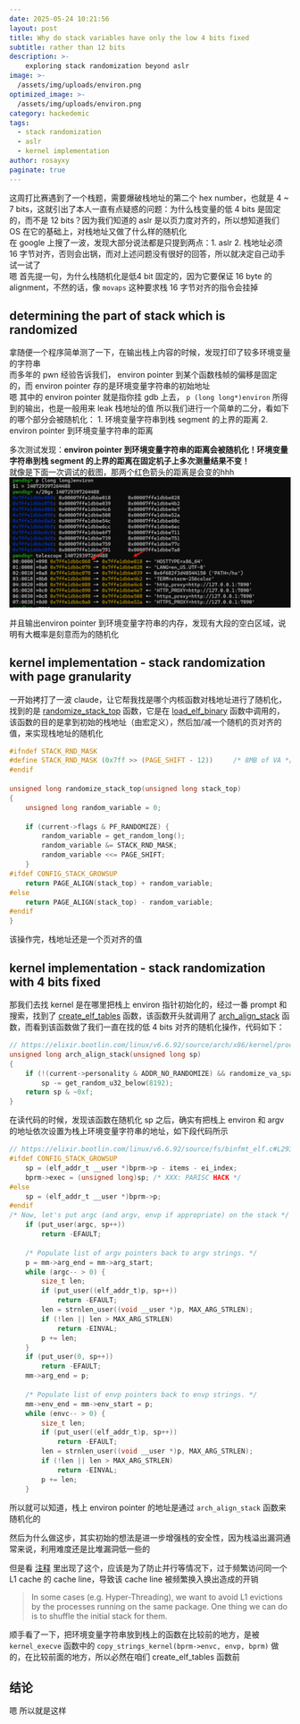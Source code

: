 ```yaml
---
date: 2025-05-24 10:21:56
layout: post
title: Why do stack variables have only the low 4 bits fixed
subtitle: rather than 12 bits
description: >-
    exploring stack randomization beyond aslr
image: >-
  /assets/img/uploads/environ.png
optimized_image: >-
  /assets/img/uploads/environ.png
category: hackedemic
tags:
  - stack randomization
  - aslr
  - kernel implementation
author: rosayxy
paginate: true
---
```

这周打比赛遇到了一个栈题，需要爆破栈地址的第二个 hex number，也就是 4 ~ 7 bits，这就引出了本人一直有点疑惑的问题：为什么栈变量的低 4 bits 是固定的，而不是 12 bits？因为我们知道的 aslr 是以页力度对齐的，所以想知道我们 OS 在它的基础上，对栈地址又做了什么样的随机化   
在 google 上搜了一波，发现大部分说法都是只提到两点：1. aslr 2. 栈地址必须 16 字节对齐，否则会出锅，而对上述问题没有很好的回答，所以就决定自己动手试一试了        
嗯 首先提一句，为什么栈随机化是低4 bit 固定的，因为它要保证 16 byte 的 alignment，不然的话，像 `movaps` 这种要求栈 16 字节对齐的指令会挂掉    

## determining the part of stack which is randomized

拿随便一个程序简单测了一下，在输出栈上内容的时候，发现打印了较多环境变量的字符串    
而多年的 pwn 经验告诉我们， environ pointer 到某个函数栈帧的偏移是固定的，而 environ pointer 存的是环境变量字符串的初始地址    
嗯 其中的 environ pointer 就是指你挂 gdb 上去， `p (long long*)environ` 所得到的输出，也是一般用来 leak 栈地址的值
所以我们进行一个简单的二分，看如下的哪个部分会被随机化： 1. 环境变量字符串到栈 segment 的上界的距离 2. environ pointer 到环境变量字符串的距离    

多次测试发现：**environ pointer 到环境变量字符串的距离会被随机化！环境变量字符串到栈 segment 的上界的距离在固定机子上多次测量结果不变！**    
就像是下面一次调试的截图，那两个红色箭头的距离是会变的hhh   
![alt_text](/assets/img/uploads/environ_output.png)

并且输出environ pointer 到环境变量字符串的内存，发现有大段的空白区域，说明有大概率是刻意而为的随机化    

## kernel implementation - stack randomization with page granularity
一开始拷打了一波 claude，让它帮我找是哪个内核函数对栈地址进行了随机化，找到的是 [randomize_stack_top](https://elixir.bootlin.com/linux/v6.6.70/source/mm/util.c#L322) 函数，它是在 [load_elf_binary](https://elixir.bootlin.com/linux/v6.6.70/source/fs/binfmt_elf.c#L823) 函数中调用的，该函数的目的是拿到初始的栈地址（由宏定义），然后加/减一个随机的页对齐的值，来实现栈地址的随机化   
```c
#ifndef STACK_RND_MASK
#define STACK_RND_MASK (0x7ff >> (PAGE_SHIFT - 12))     /* 8MB of VA */
#endif

unsigned long randomize_stack_top(unsigned long stack_top)
{
	unsigned long random_variable = 0;

	if (current->flags & PF_RANDOMIZE) {
		random_variable = get_random_long();
		random_variable &= STACK_RND_MASK;
		random_variable <<= PAGE_SHIFT;
	}
#ifdef CONFIG_STACK_GROWSUP
	return PAGE_ALIGN(stack_top) + random_variable;
#else
	return PAGE_ALIGN(stack_top) - random_variable;
#endif
}
```

该操作完，栈地址还是一个页对齐的值   

## kernel implementation - stack randomization with 4 bits fixed

那我们去找 kernel 是在哪里把栈上 environ 指针初始化的，经过一番 prompt 和搜索，找到了 [create_elf_tables](https://elixir.bootlin.com/linux/v6.6.92/source/fs/binfmt_elf.c#L156) 函数，该函数开头就调用了 [arch_align_stack](https://elixir.bootlin.com/linux/v6.6.92/source/arch/x86/kernel/process.c#L1029) 函数，而看到该函数做了我们一直在找的低 4 bits 对齐的随机化操作，代码如下：
```c
// https://elixir.bootlin.com/linux/v6.6.92/source/arch/x86/kernel/process.c#L1029
unsigned long arch_align_stack(unsigned long sp)
{
	if (!(current->personality & ADDR_NO_RANDOMIZE) && randomize_va_space)
		sp -= get_random_u32_below(8192);
	return sp & ~0xf;
}
```

在读代码的时候，发现该函数在随机化 sp 之后，确实有把栈上 environ 和 argv 的地址依次设置为栈上环境变量字符串的地址，如下段代码所示    
```c
// https://elixir.bootlin.com/linux/v6.6.92/source/fs/binfmt_elf.c#L293
#ifdef CONFIG_STACK_GROWSUP
	sp = (elf_addr_t __user *)bprm->p - items - ei_index;
	bprm->exec = (unsigned long)sp; /* XXX: PARISC HACK */
#else
	sp = (elf_addr_t __user *)bprm->p;
#endif
/* Now, let's put argc (and argv, envp if appropriate) on the stack */
	if (put_user(argc, sp++))
		return -EFAULT;

	/* Populate list of argv pointers back to argv strings. */
	p = mm->arg_end = mm->arg_start;
	while (argc-- > 0) {
		size_t len;
		if (put_user((elf_addr_t)p, sp++))
			return -EFAULT;
		len = strnlen_user((void __user *)p, MAX_ARG_STRLEN);
		if (!len || len > MAX_ARG_STRLEN)
			return -EINVAL;
		p += len;
	}
	if (put_user(0, sp++))
		return -EFAULT;
	mm->arg_end = p;

	/* Populate list of envp pointers back to envp strings. */
	mm->env_end = mm->env_start = p;
	while (envc-- > 0) {
		size_t len;
		if (put_user((elf_addr_t)p, sp++))
			return -EFAULT;
		len = strnlen_user((void __user *)p, MAX_ARG_STRLEN);
		if (!len || len > MAX_ARG_STRLEN)
			return -EINVAL;
		p += len;
	}
```
所以就可以知道，栈上 environ pointer 的地址是通过 `arch_align_stack` 函数来随机化的   

然后为什么做这步，其实初始的想法是进一步增强栈的安全性，因为栈溢出漏洞通常来说，利用难度还是比堆漏洞低一些的   

但是看 [注释](https://elixir.bootlin.com/linux/v6.6.92/source/fs/binfmt_elf.c#L178) 里出现了这个，应该是为了防止并行等情况下，过于频繁访问同一个 L1 cache 的 cache line，导致该 cache line 被频繁换入换出造成的开销   
> In some cases (e.g. Hyper-Threading), we want to avoid L1 evictions by the processes running on the same package. One thing we can do is to shuffle the initial stack for them.

顺手看了一下，把环境变量字符串放到栈上的函数在比较前的地方，是被 `kernel_execve` 函数中的 `copy_strings_kernel(bprm->envc, envp, bprm)` 做的，在比较前面的地方，所以必然在咱们 create_elf_tables 函数前   
## 结论
嗯 所以就是这样
